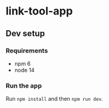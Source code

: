 # link-tool-app

## Dev setup

### Requirements

* npm 6
* node 14

### Run the app

Run `npm install` and then `npm run dev`.